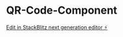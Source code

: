 # QR-Code-Component

[Edit in StackBlitz next generation editor ⚡️](https://stackblitz.com/~/github.com/SabeerJuniad/QR-Code-Component)